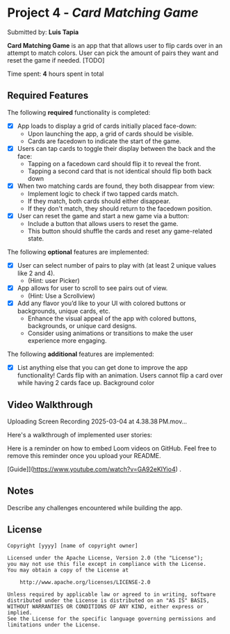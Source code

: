 # Project 4 - *Card Matching Game*

Submitted by: **Luis Tapia**

**Card Matching Game** is an app that that allows user to flip cards over in an attempt to match colors. User can pick the amount of pairs they want and reset the game if needed. [TODO] 

Time spent: **4** hours spent in total

## Required Features

The following **required** functionality is completed:

- [X] App loads to display a grid of cards initially placed face-down:
  - Upon launching the app, a grid of cards should be visible.
  - Cards are facedown to indicate the start of the game.
- [X] Users can tap cards to toggle their display between the back and the face: 
  - Tapping on a facedown card should flip it to reveal the front.
  - Tapping a second card that is not identical should flip both back down
- [X] When two matching cards are found, they both disappear from view:
  - Implement logic to check if two tapped cards match.
  - If they match, both cards should either disappear.
  - If they don't match, they should return to the facedown position.
- [X] User can reset the game and start a new game via a button:
  - Include a button that allows users to reset the game.
  - This button should shuffle the cards and reset any game-related state.
 
The following **optional** features are implemented:

- [X] User can select number of pairs to play with (at least 2 unique values like 2 and 4).
  * (Hint: user Picker)
- [X] App allows for user to scroll to see pairs out of view.
  * (Hint: Use a Scrollview)
- [X] Add any flavor you’d like to your UI with colored buttons or backgrounds, unique cards, etc. 
  * Enhance the visual appeal of the app with colored buttons, backgrounds, or unique card designs.
  * Consider using animations or transitions to make the user experience more engaging.

The following **additional** features are implemented:

- [X] List anything else that you can get done to improve the app functionality!
Cards flip with an animation.
Users cannot flip a card over while having 2 cards face up.
Background color
## Video Walkthrough


Uploading Screen Recording 2025-03-04 at 4.38.38 PM.mov…


Here's a walkthrough of implemented user stories:

Here is a reminder on how to embed Loom videos on GitHub. Feel free to remove this reminder once you upload your README. 

[Guide]](https://www.youtube.com/watch?v=GA92eKlYio4) .

## Notes

Describe any challenges encountered while building the app.

## License

    Copyright [yyyy] [name of copyright owner]

    Licensed under the Apache License, Version 2.0 (the "License");
    you may not use this file except in compliance with the License.
    You may obtain a copy of the License at

        http://www.apache.org/licenses/LICENSE-2.0

    Unless required by applicable law or agreed to in writing, software
    distributed under the License is distributed on an "AS IS" BASIS,
    WITHOUT WARRANTIES OR CONDITIONS OF ANY KIND, either express or implied.
    See the License for the specific language governing permissions and
    limitations under the License.
